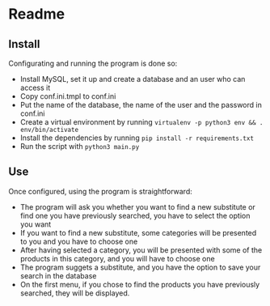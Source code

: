 <!-- README.md --- 
;; 
;; Filename: README.md
;; Author: Louise <louise>
;; Created: Sun Feb 16 20:07:33 2020 (+0100)
;; Last-Updated: Wed Feb 26 17:38:59 2020 (+0100)
;;           By: Louise <louise>
 -->
# Readme

## Install

Configurating and running the program is done so: 

 - Install MySQL, set it up and create a database and an user who can access it
 - Copy conf.ini.tmpl to conf.ini
 - Put the name of the database, the name of the user and the password in conf.ini
 - Create a virtual environment by running `virtualenv -p python3 env && . env/bin/activate`
 - Install the dependencies by running `pip install -r requirements.txt`
 - Run the script with `python3 main.py` 

## Use

Once configured, using the program is straightforward:
 - The program will ask you whether you want to find a new substitute or
 find one you have previously searched, you have to select the option you want
 - If you want to find a new substitute, some categories will be presented to
 you and you have to choose one
 - After having selected a category, you will be presented with some of the
 products in this category, and you will have to choose one
 - The program suggets a substitute, and you have the option to save your
 search in the database
 - On the first menu, if you chose to find the products you have previously
 searched, they will be displayed.
